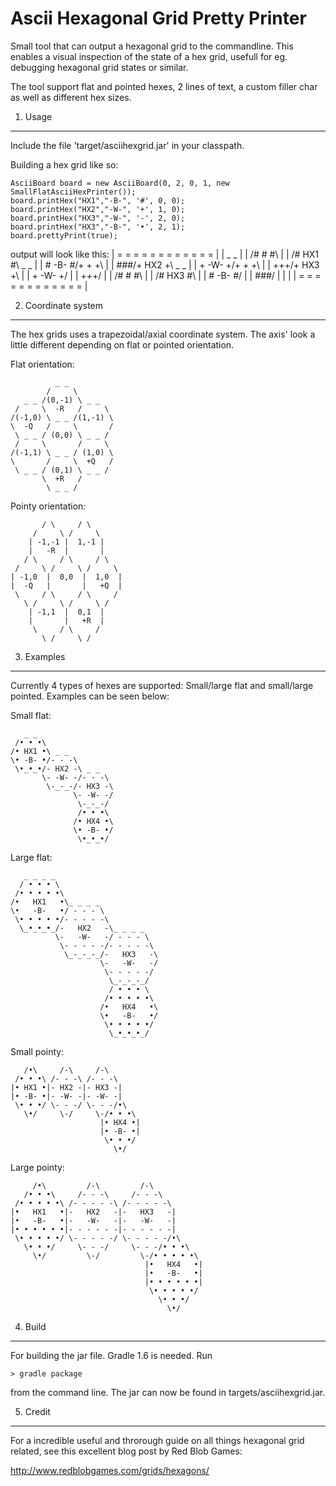 Ascii Hexagonal Grid Pretty Printer
=======================

Small tool that can output a hexagonal grid to the commandline.
This enables a visual inspection of the state of a hex grid, usefull for eg. debugging hexagonal grid states or similar.

The tool support flat and pointed hexes, 2 lines of text, a custom filler char as well as different hex sizes.


1. Usage
-----------------------
Include the file 'target/asciihexgrid.jar' in your classpath.

Building a hex grid like so:

    AsciiBoard board = new AsciiBoard(0, 2, 0, 1, new SmallFlatAsciiHexPrinter());
    board.printHex("HX1","-B-", '#', 0, 0);
    board.printHex("HX2","-W-", '+', 1, 0);
    board.printHex("HX3","-W-", '-', 2, 0);
    board.printHex("HX3","-B-", '•', 2, 1);
    board.prettyPrint(true);

output will look like this:
    | = = = = = = = = = = = = |
    |    _ _                  |
    |  /# # #\                |
    | /# HX1 #\ _ _           |
    | \# -B- #/+ + +\         |
    |  \#_#_#/+ HX2 +\ _ _    |
    |        \+ -W- +/+ + +\  |
    |         \+_+_+/+ HX3 +\ |
    |               \+ -W- +/ |
    |                \+_+_+/  |
    |                /# # #\  |
    |               /# HX3 #\ |
    |               \# -B- #/ |
    |                \#_#_#/  |
    |                         |
    | = = = = = = = = = = = = |

2. Coordinate system
-----------------------

The hex grids uses a trapezoidal/axial coordinate system. The axis' look a little different depending on flat or
pointed orientation.

Flat orientation:

              _ _
            /     \
       _ _ /(0,-1) \ _ _
     /     \  -R   /     \
    /(-1,0) \ _ _ /(1,-1) \
    \  -Q   /     \       /
     \ _ _ / (0,0) \ _ _ /
     /     \       /     \
    /(-1,1) \ _ _ / (1,0) \
    \       /     \  +Q   /
     \ _ _ / (0,1) \ _ _ /
           \  +R   /
            \ _ _ /

Pointy orientation:

           / \     / \
         /     \ /     \
        | -1,-1 |  1,-1 |
        |   -R  |       |
       / \     / \     / \
     /     \ /     \ /     \
    | -1,0  |  0,0  |  1,0  |
    |  -Q   |       |   +Q  |
     \     / \     / \     /
       \ /     \ /     \ /
        | -1,1  |  0,1  |
        |       |   +R  |
         \     / \     /
           \ /     \ /


3. Examples
-----------------------
Currently 4 types of hexes are supported: Small/large flat and small/large pointed. Examples can be seen below:

Small flat:

       _ _
     /• • •\
    /• HX1 •\ _ _
    \• -B- •/- - -\
     \•_•_•/- HX2 -\ _ _
           \- -W- -/- - -\
            \-_-_-/- HX3 -\
                  \- -W- -/
                   \-_-_-/
                   /• • •\
                  /• HX4 •\
                  \• -B- •/
                   \•_•_•/

Large flat:

       _ _ _ _
      / • • • \
     /• • • • •\
    /•   HX1   •\_ _ _ _
    \•   -B-   •/ - - - \
     \• • • • •/- - - - -\
      \_•_•_•_/-   HX2   -\_ _ _ _
              \-   -W-   -/ - - - \
               \- - - - -/- - - - -\
                \_-_-_-_/-   HX3   -\
                        \-   -W-   -/
                         \- - - - -/
                          \_-_-_-_/
                          / • • • \
                         /• • • • •\
                        /•   HX4   •\
                        \•   -B-   •/
                         \• • • • •/
                          \_•_•_•_/

Small pointy:

       /•\     /-\     /-\
     /• • •\ /- - -\ /- - -\
    |• HX1 •|- HX2 -|- HX3 -|
    |• -B- •|- -W- -|- -W- -|
     \• • •/ \- - -/ \- - -/•\
       \•/     \-/     \-/• • •\
                        |• HX4 •|
                        |• -B- •|
                         \• • •/
                           \•/

Large pointy:

         /•\         /-\         /-\
       /• • •\     /- - -\     /- - -\
     /• • • • •\ /- - - - -\ /- - - - -\
    |•   HX1   •|-   HX2   -|-   HX3   -|
    |•   -B-   •|-   -W-   -|-   -W-   -|
    |• • • • • •|- - - - - -|- - - - - -|
     \• • • • •/ \- - - - -/ \- - - - -/•\
       \• • •/     \- - -/     \- - -/• • •\
         \•/         \-/         \-/• • • • •\
                                  |•   HX4   •|
                                  |•   -B-   •|
                                  |• • • • • •|
                                   \• • • • •/
                                     \• • •/
                                       \•/



4. Build
-----------------------
For building the jar file. Gradle 1.6 is needed. Run

    > gradle package

from the command line. The jar can now be found in targets/asciihexgrid.jar.


5. Credit
-----------------------
For a incredible useful and throrough guide on all things hexagonal grid related, see this excellent blog post by
Red Blob Games:

http://www.redblobgames.com/grids/hexagons/






